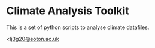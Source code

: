 # Climate Analysis Toolkit
This is a set of python scripts to analyse climate datafiles. 

<lj3g20@soton.ac.uk
